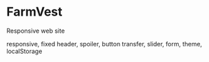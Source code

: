 # FarmVest
Responsive web site

 responsive, fixed header, spoiler, button transfer, slider, form, theme, localStorage
